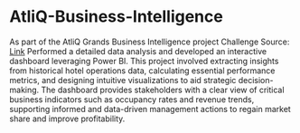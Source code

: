 # AtliQ-Business-Intelligence


As part of the AtliQ Grands Business Intelligence project 
Challenge Source: [Link](https://codebasics.io/challenges/codebasics-resume-project-challenge/5)
Performed a detailed data analysis and developed an interactive dashboard leveraging Power BI. This project involved extracting insights from historical hotel operations data, calculating essential performance metrics, and designing intuitive visualizations to aid strategic decision-making. The dashboard provides stakeholders with a clear view of critical business indicators such as occupancy rates and revenue trends, supporting informed and data-driven management actions to regain market share and improve profitability.
